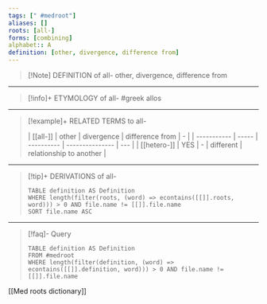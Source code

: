 ```yaml
---
tags: [" #medroot"]
aliases: []
roots: [all-]
forms: [combining]
alphabet:: A
definition: [other, divergence, difference from]
---
```

>[!Note] DEFINITION of all-
>other, divergence, difference from
_____
>[!info]+ ETYMOLOGY of all-
>#greek allos
_____
>[!example]+ RELATED TERMS to all-
>
>| [[all-]]    | other | divergence | difference from | -   |
| ----------- | ----- | ---------- | --------------- | --- |
| [[hetero-]] | YES   | -          | different       | relationship to another    |
_____
>[!tip]+ DERIVATIONS of all-
>```dataview
>TABLE definition AS Definition 
>WHERE length(filter(roots, (word) => econtains([[]].roots, word))) > 0 AND file.name != [[]].file.name
>SORT file.name ASC
>```
_____
>[!faq]- Query
>
>```dataview
>TABLE definition AS Definition
>FROM #medroot
>WHERE length(filter(definition, (word) => econtains([[]].definition, word))) > 0 AND file.name != [[]].file.name
>```

[[Med roots dictionary]]